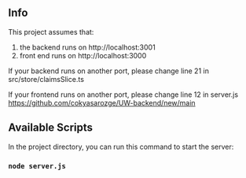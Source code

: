 ## Info
This project assumes that:
1. the backend runs on http://localhost:3001 
2. front end runs on http://localhost:3000

If your backend runs on another port, please change line 21 in src/store/claimsSlice.ts

If your frontend runs on another port, please change line 12 in server.js
https://github.com/cokyasarozge/UW-backend/new/main

## Available Scripts

In the project directory, you can run this command to start the server:

### `node server.js`
